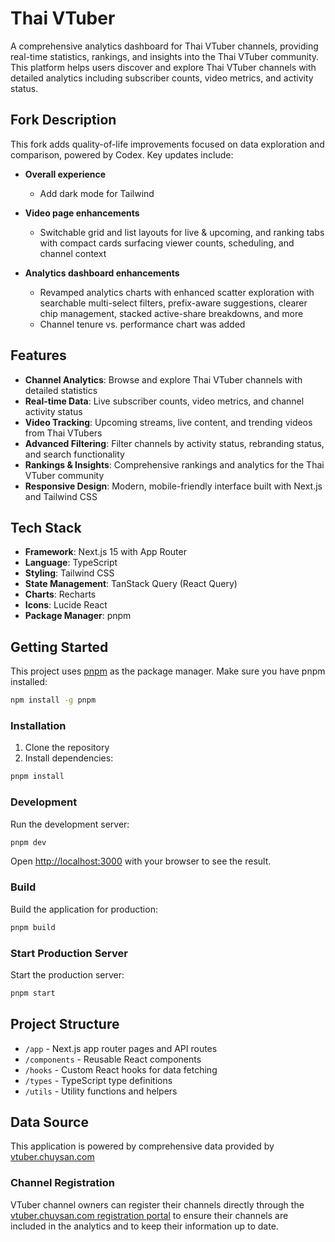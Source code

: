 # Thai VTuber

A comprehensive analytics dashboard for Thai VTuber channels, providing real-time statistics, rankings, and insights into the Thai VTuber community. This platform helps users discover and explore Thai VTuber channels with detailed analytics including subscriber counts, video metrics, and activity status.

## Fork Description

This fork adds quality-of-life improvements focused on data exploration and comparison, powered by Codex. Key updates include:

- **Overall experience**
  - Add dark mode for Tailwind

- **Video page enhancements**
  - Switchable grid and list layouts for live & upcoming, and ranking tabs with compact cards surfacing viewer counts, scheduling, and channel context

- **Analytics dashboard enhancements**
  - Revamped analytics charts with enhanced scatter exploration with searchable multi-select filters, prefix-aware suggestions, clearer chip management, stacked active-share breakdowns, and more
  - Channel tenure vs. performance chart was added

## Features

- **Channel Analytics**: Browse and explore Thai VTuber channels with detailed statistics
- **Real-time Data**: Live subscriber counts, video metrics, and channel activity status
- **Video Tracking**: Upcoming streams, live content, and trending videos from Thai VTubers
- **Advanced Filtering**: Filter channels by activity status, rebranding status, and search functionality
- **Rankings & Insights**: Comprehensive rankings and analytics for the Thai VTuber community
- **Responsive Design**: Modern, mobile-friendly interface built with Next.js and Tailwind CSS

## Tech Stack

- **Framework**: Next.js 15 with App Router
- **Language**: TypeScript
- **Styling**: Tailwind CSS
- **State Management**: TanStack Query (React Query)
- **Charts**: Recharts
- **Icons**: Lucide React
- **Package Manager**: pnpm

## Getting Started

This project uses [pnpm](https://pnpm.io/) as the package manager. Make sure you have pnpm installed:

```bash
npm install -g pnpm
```

### Installation

1. Clone the repository
2. Install dependencies:

```bash
pnpm install
```

### Development

Run the development server:

```bash
pnpm dev
```

Open [http://localhost:3000](http://localhost:3000) with your browser to see the result.

### Build

Build the application for production:

```bash
pnpm build
```

### Start Production Server

Start the production server:

```bash
pnpm start
```

## Project Structure

- `/app` - Next.js app router pages and API routes
- `/components` - Reusable React components
- `/hooks` - Custom React hooks for data fetching
- `/types` - TypeScript type definitions
- `/utils` - Utility functions and helpers

## Data Source

This application is powered by comprehensive data provided by [vtuber.chuysan.com](https://vtuber.chuysan.com/)

### Channel Registration

VTuber channel owners can register their channels directly through the [vtuber.chuysan.com registration portal](https://vtuber.chuysan.com/#/register) to ensure their channels are included in the analytics and to keep their information up to date.
